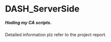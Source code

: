# DASH_ServerSide
##### Hoding my CA scripts.

Detailed information plz refer to the project report.
